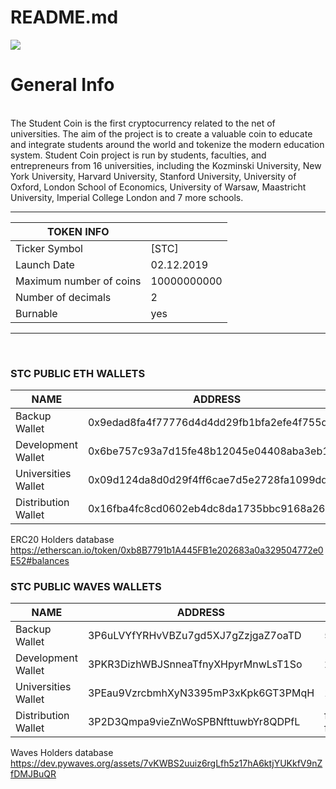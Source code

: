 
# README.md
![](https://uploads-ssl.webflow.com/5f3ad4a42c09d0a40a00f028/5f6e0ce6112156096b2689c4_Screenshot_2020-09-25%205f6c95357d5b80325337c295_STC%20Whitepaper%20pdf.png)










General Info
=============
<br>
The Student Coin is the first cryptocurrency related to the net of universities. The aim of the project is to create a valuable coin to educate and integrate students around the world and tokenize the modern education system. Student Coin project is run by students, faculties, and entrepreneurs from 16 universities, including the Kozminski University, New York University, Harvard University, Stanford University, University of Oxford, London School of Economics, University of Warsaw, Maastricht University, Imperial College London and 7 more schools.
<br>

--------


|  TOKEN INFO |   |
| ------------ | ------------ |
|  Ticker Symbol | [STC] |
|  Launch Date| 02.12.2019 |
|  Maximum number of coins | 10000000000 |
|  Number of decimals | 2 |
|  Burnable | yes |

--------
<br>

### STC PUBLIC ETH WALLETS
|NAME|ADDRESS|#%|
|--|--|--|
|Backup Wallet|0x9edad8fa4f77776d4d4dd29fb1bfa2efe4f755d8|52,00%|
|Development Wallet|0x6be757c93a7d15fe48b12045e04408aba3eb11f7|24,00%|
|Universities Wallet|0x09d124da8d0d29f4ff6cae7d5e2728fa1099dd46|17,00%|
|Distribution Wallet|0x16fba4fc8cd0602eb4dc8da1735bbc9168a26268|free float|

ERC20 Holders database
https://etherscan.io/token/0xb8B7791b1A445FB1e202683a0a329504772e0E52#balances


### STC PUBLIC WAVES WALLETS
|NAME|ADDRESS|#%|
|--|--|--|
|Backup Wallet|3P6uLVYfYRHvVBZu7gd5XJ7gZzjgaZ7oaTD|52,00%|
|Development Wallet|3PKR3DizhWBJSnneaTfnyXHpyrMnwLsT1So|24,00%|
|Universities Wallet|3PEau9VzrcbmhXyN3395mP3xKpk6GT3PMqH|17,00%|
|Distribution Wallet|3P2D3Qmpa9vieZnWoSPBNfttuwbYr8QDPfL|free float|

Waves Holders database
https://dev.pywaves.org/assets/7vKWBS2uuiz6rgLfh5z17hA6ktjYUKkfV9nZfDMJBuQR







